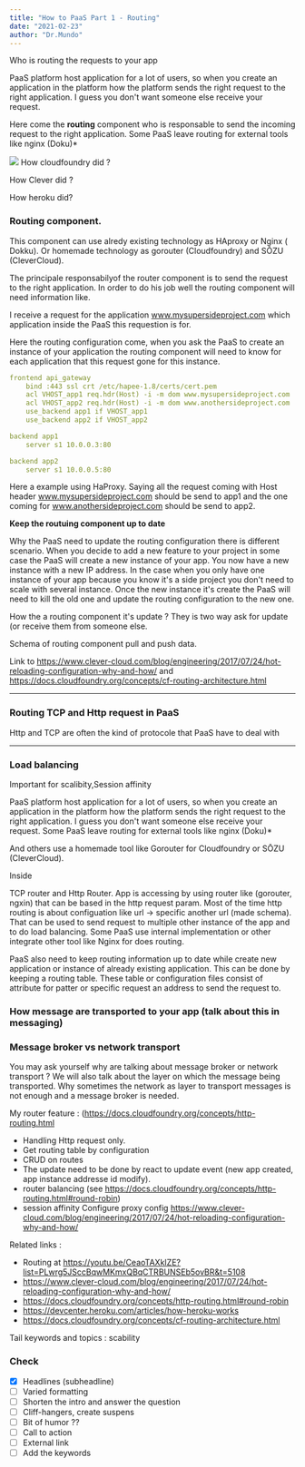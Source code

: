 ```yaml
---
title: "How to PaaS Part 1 - Routing"
date: "2021-02-23"
author: "Dr.Mundo"
---
```

 
 Who is routing the requests to your app




PaaS platform host application for a lot of users, so when you create an application in the platform how the platform sends the right request to the right application. I guess you don't want someone else receive your request. 

Here come the **routing** component who is responsable to send the incoming request to the right application.
Some PaaS leave routing for external tools like nginx (Doku)*

![](routing-paas-bg-none.png)
How cloudfoundry did ?

How Clever did ?

How heroku did?




 ### Routing component.

 This component can use alredy existing technology as HAproxy or Nginx ( Dokku). Or homemade technology as gorouter (Cloudfoundry) and SŌZU (CleverCloud).
 
The principale responsabilyof the router component is to send the request to the right application. In order to do his job well the routing component will need information like.

I receive a request for the application  www.mysupersideproject.com which application inside the PaaS this requestion is for.

Here the routing configuration come, when you ask the PaaS to create an instance of your application the routing component will need to know for each application that this request gone for this instance.

```yml
frontend api_gateway
    bind :443 ssl crt /etc/hapee-1.8/certs/cert.pem
    acl VHOST_app1 req.hdr(Host) -i -m dom www.mysupersideproject.com
    acl VHOST_app2 req.hdr(Host) -i -m dom www.anothersideproject.com
    use_backend app1 if VHOST_app1
    use_backend app2 if VHOST_app2

backend app1
    server s1 10.0.0.3:80

backend app2
    server s1 10.0.0.5:80
```
Here a example using HaProxy. Saying all the request coming with Host header www.mysupersideproject.com should be send to app1 and the one coming for www.anothersideproject.com should be send to app2.

**Keep the routuing component up to date**

Why the PaaS need to update the routing configuration there is different scenario. When you decide to add a new feature to your project in some case the PaaS will create a new instance of your app. You now have a new instance with a new IP address. In the case when you only have one instance of your app because you know it's a side project you don't need to scale with several instance. Once the new instance it's create the PaaS will need to kill the old one and update the routing configuration to the new one.

How the a routing component it's update ? 
They is two way ask for update (or receive them from someone else. 

Schema of routing component pull and push data.

Link to https://www.clever-cloud.com/blog/engineering/2017/07/24/hot-reloading-configuration-why-and-how/ and  https://docs.cloudfoundry.org/concepts/cf-routing-architecture.html








---
### Routing TCP and Http request in PaaS

Http and TCP are often the kind of protocole that PaaS have to deal with


---
### Load balancing
Important for scalibity,Session affinity




PaaS platform host application for a lot of users, so when you create an application in the platform how the platform sends the right request to the right application. I guess you don't want someone else receive your request.
Some PaaS leave routing for external tools like nginx (Doku)*



And others use a homemade tool like  Gorouter for Cloudfoundry or SŌZU (CleverCloud).

Inside 

TCP router and Http Router. 
App is accessing by using router like (gorouter, ngxin) that can be based in the http request param. Most of the time http routing is about configuation like url -> specific another url (made schema). That can be used to send request to multiple other instance of the app and to do load balancing. Some PaaS use internal implementation or other integrate other tool like Nginx for does routing. 

PaaS also need to keep routing information up to date while create new application or instance of already existing application.  This can be done by keeping a routing table.
These table or configuration files consist of attribute for patter or specific request an address to send the request to.




### How message are transported to your app (talk about this in messaging)
### Message broker vs network transport
You may ask yourself why are talking about message broker or network transport ? 
We will also talk about the layer on which the message being transported. Why sometimes the network as layer to transport messages is not enough and a message broker is needed.



My router feature : (https://docs.cloudfoundry.org/concepts/http-routing.html
- Handling Http request only.
- Get routing table by configuration
- CRUD on routes
- The update need to be done by react to update event (new app created, app instance addresse id modify). 
- router balancing (see https://docs.cloudfoundry.org/concepts/http-routing.html#round-robin)
- session affinity
Configure proxy config
https://www.clever-cloud.com/blog/engineering/2017/07/24/hot-reloading-configuration-why-and-how/


Related  links : 
-  Routing at https://youtu.be/CeaoTAXkIZE?list=PLwrg5JSccBqwMKmxQBqCTRBUNSEb5ovBR&t=5108
- https://www.clever-cloud.com/blog/engineering/2017/07/24/hot-reloading-configuration-why-and-how/
-  https://docs.cloudfoundry.org/concepts/http-routing.html#round-robin
- https://devcenter.heroku.com/articles/how-heroku-works
- https://docs.cloudfoundry.org/concepts/cf-routing-architecture.html


Tail keywords and topics : 
scability
### Check
- [x] Headlines (subheadline)
- [ ] Varied formatting 
- [ ] Shorten the intro and answer the question
- [ ] Cliff-hangers, create suspens
- [ ] Bit of humor ??
- [ ] Call to action
- [ ] External link
- [ ] Add the keywords
